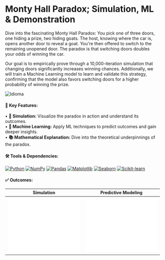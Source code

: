 # Monty Hall Paradox; Simulation, ML & Demonstration

Dive into the fascinating Monty Hall Paradox: You pick one of three doors, one hiding a prize, two hiding goats. The host, knowing where the car is, opens another door to reveal a goat. You're then offered to switch to the remaining unopened door. The paradox is that switching doors doubles your odds of winning the car.

Our goal is to empirically prove through a 10,000-iteration simulation that changing doors significantly increases winning chances. Additionally, we will train a Machine Learning model to learn and validate this strategy, confirming that the model also favors switching doors for a higher probability of winning the prize.

![Idioma](https://img.shields.io/badge/Notebooks_Language-Spanish-red)

#### 🚩 Key Features:

• **🎲 Simulation:** Visualize the paradox in action and understand its outcomes.  
• **🤖 Machine Learning:** Apply ML techniques to predict outcomes and gain deeper insights.  
• **📚 Mathematical Explanation:** Dive into the theoretical underpinnings of the paradox.  

#### 🛠️ Tools & Dependencies:  
[![Python](https://img.shields.io/badge/Python-3.12.10-blue)](https://www.python.org/downloads/release/python-31210/) [![NumPy](https://img.shields.io/badge/NumPy-2.2.4-green)](https://numpy.org/) [![Pandas](https://img.shields.io/badge/Pandas-2.2.3-green)](https://pandas.pydata.org/) [![Matplotlib](https://img.shields.io/badge/Matplotlib-3.10.1-green)](https://matplotlib.org/) [![Seaborn](https://img.shields.io/badge/Seaborn-0.13.2-green)](https://seaborn.pydata.org/) [![Scikit-learn](https://img.shields.io/badge/Scikit--learn-1.6.1-green)](https://scikit-learn.org/)

#### ✅ Outcomes:

| **Simulation** | **Predictive Modeling** |
|---|---|
| ![Simluation](notebook/assets/monty_hall_pie.png) | ![ML](notebook/assets/winningCambio_Puerta.png) |